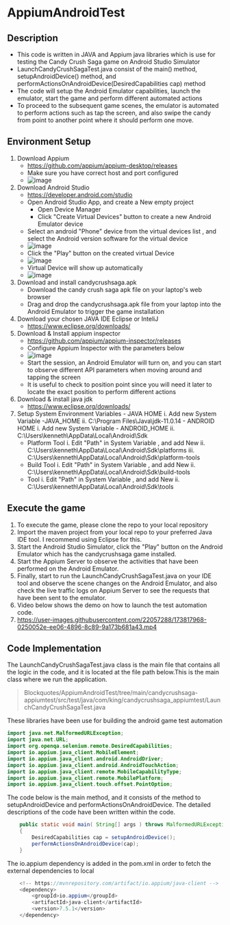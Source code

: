 # AppiumAndroidTest
## Description
   - This code is written in JAVA and Appium java libraries which is use for testing the Candy Crush Saga game on Android Studio Simulator
   - LaunchCandyCrushSagaTest.java consist of the main() method, setupAndroidDevice() method, and performActionsOnAndroidDevice(DesiredCapabilities cap) method
   - The code will setup the Android Emulator capabilities, launch the emulator, start the game and perform different automated actions 
   - To proceed to the subsequent game scenes, the emulator is automated to perform actions such as tap the screen,  and also swipe the candy from point to another point where it should perform one move. 


## Environment Setup 
1) Download Appium 
    - https://github.com/appium/appium-desktop/releases
    - Make sure you have correct host and port configured 
    - ![image](https://user-images.githubusercontent.com/22057288/173740849-8445ca23-0301-4e83-97d8-25696ffd7712.png)
2) Download Android Studio
    - https://developer.android.com/studio
    - Open Android Studio App, and create a New empty project
	  - Open Device Manager 
	  - Click "Create Virtual Devices" button to create a new Android Emulator device
    - Select an android "Phone" device from the virtual devices list , and select the Android version software for the virtual device
    - ![image](https://user-images.githubusercontent.com/22057288/173740989-87b4b11d-d20f-42db-b058-11c991183bf5.png)
    - Click the "Play" button on the created virtual Device
    - ![image](https://user-images.githubusercontent.com/22057288/173741837-835f8308-3ba3-454a-90ca-f67559e08f57.png)
    -  Virtual Device will show up automatically
    - ![image](https://user-images.githubusercontent.com/22057288/173741422-13fdf66e-0543-43a7-a79a-7a15d9283147.png)
3) Download and install candycrushsaga.apk 
    - Download the candy crush saga apk file on your laptop's web browser
    - Drag and drop the  candycrushsaga.apk file from your laptop into the Android Emulator to trigger the game installation
3) Download your chosen JAVA IDE Eclipse or InteliJ
    - https://www.eclipse.org/downloads/
5) Download & Install appium inspector
    - https://github.com/appium/appium-inspector/releases
    - Configure Appium Inspector with the parameters below
    - ![image](https://user-images.githubusercontent.com/22057288/173748166-634243e5-2cdf-4890-9d9a-c02ef7ca065e.png)
    - Start the session, an Android Emulator will turn on, and you can start to observe different API parameters when moving around and tapping the screen
    - It is useful to check to position point since you will need it later to locate the exact position to perform different actions
5) Download & install java jdk
    - https://www.eclipse.org/downloads/
7) Setup System Environment Variables
    	- JAVA HOME
		i. Add new System Variable -JAVA_HOME
		ii. C:\Program Files\Java\jdk-11.0.14
     	- ANDROID HOME
		i. Add new System Variable - ANDROID_HOME
		ii. C:\Users\kenneth\AppData\Local\Android\Sdk
	- Platform Tool
		i. Edit "Path" in System Variable , and add New 
		ii. C:\Users\kenneth\AppData\Local\Android\Sdk\platforms
		iii. C:\Users\kenneth\AppData\Local\Android\Sdk\platform-tools
	- Build Tool
		i. Edit "Path" in System Variable , and add New 
		ii. C:\Users\kenneth\AppData\Local\Android\Sdk\build-tools
	- Tool
		i. Edit "Path" in System Variable , and add New 
               ii. C:\Users\kenneth\AppData\Local\Android\Sdk\tools

## Execute the game
1) To execute the game, please clone the repo to your local repository
2) Import the maven project from your local repo to your preferred Java IDE tool. I recommend using Eclipse for this.
3) Start the Android Studio Simulator, click the "Play" button on the Android Emulator which has the candycrushsaga game installed.
4) Start the Appium Server to observe the activities that have been performed on the Android Emulator.
5) Finally, start to run the LaunchCandyCrushSagaTest.java on your IDE tool and observe the scene changes on the Android Emulator, and also check the live traffic logs on Appium Server to see the requests that have been sent to the emulator.
6) Video below shows the demo on how to launch the test automation code.
7) https://user-images.githubusercontent.com/22057288/173817968-0250052e-ee06-4896-8c89-9a173b681a43.mp4

## Code Implementation
The LaunchCandyCrushSagaTest.java class is the main file that contains all the logic in the code, and it is located at the file path below.This is the main class where we run the application. 
> Blockquotes/AppiumAndroidTest/tree/main/candycrushsaga-appiumtest/src/test/java/com/king/candycrushsaga_appiumtest/LaunchCandyCrushSagaTest.java

These libraries have been use  for building the android game test automation 
```java
import java.net.MalformedURLException;
import java.net.URL;
import org.openqa.selenium.remote.DesiredCapabilities;
import io.appium.java_client.MobileElement;
import io.appium.java_client.android.AndroidDriver;
import io.appium.java_client.android.AndroidTouchAction;
import io.appium.java_client.remote.MobileCapabilityType;
import io.appium.java_client.remote.MobilePlatform;
import io.appium.java_client.touch.offset.PointOption;
```

The code below is the main method,  and it consists of the method to setupAndroidDevice and performActionsOnAndroidDevice. The detailed descriptions of the code have been written within the code. 
```java
    public static void main( String[] args ) throws MalformedURLException, InterruptedException
	{
		DesiredCapabilities cap = setupAndroidDevice();
		performActionsOnAndroidDevice(cap);
	}
```

The io.appium dependency is added in the pom.xml in order to fetch the external dependencies to local
```java
    <!-- https://mvnrepository.com/artifact/io.appium/java-client -->
	<dependency>
    	<groupId>io.appium</groupId>
    	<artifactId>java-client</artifactId>
    	<version>7.5.1</version>
	</dependency>
```
